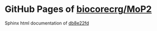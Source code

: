 GitHub Pages of [biocorecrg/MoP2](https://github.com/biocorecrg/MoP2.git)
===
Sphinx html documentation of [db8e22fd](https://github.com/biocorecrg/MoP2/tree/db8e22fd80ec496c90e272d9212926a4953e01ce)
